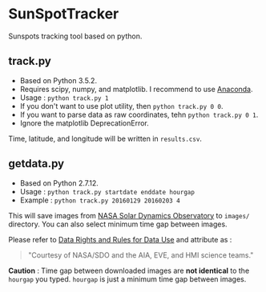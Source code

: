 # SunSpotTracker

Sunspots tracking tool based on python.

## track.py

+ Based on Python 3.5.2.
+ Requires scipy, numpy, and matplotlib. I recommend to use [Anaconda](https://www.continuum.io/downloads).
+ Usage : `python track.py 1`
+ If you don't want to use plot utility, then `python track.py 0 0`.
+ If you want to parse data as raw coordinates, tehn `python track.py 0 1`.
+ Ignore the matplotlib DeprecationError.

Time, latitude, and longitude will be written in `results.csv`.



## getdata.py

+ Based on Python 2.7.12.
+ Usage : `python track.py startdate enddate hourgap`
+ Example : `python track.py 20160129 20160203 4`

This will save images from [NASA Solar Dynamics Observatory](http://sdo.gsfc.nasa.gov) to `images/` directory. You can also select minimum time gap between images.

Please refer to [Data Rights and Rules for Data Use](http://sdo.gsfc.nasa.gov/data/rules.php) and attribute as :

> "Courtesy of NASA/SDO and the AIA, EVE, and HMI science teams."

**Caution** : Time gap between downloaded images are **not identical** to the `hourgap` you typed. `hourgap` is just a minimum time gap between images.

